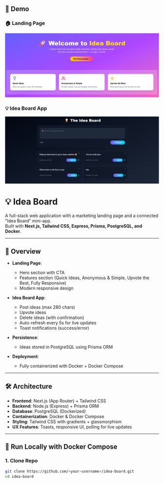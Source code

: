 ## 🎥 Demo

### 🏠 Landing Page
![Landing Page](./screenshots/landingpage.png)

### 💡 Idea Board App
![Idea Board](./screenshots/app_page.png)

# 💡 Idea Board

A full-stack web application with a marketing landing page and a connected "Idea Board" mini-app.  
Built with **Next.js, Tailwind CSS, Express, Prisma, PostgreSQL, and Docker**.

---

## 🚀 Overview

- **Landing Page**:  
  - Hero section with CTA  
  - Features section (Quick Ideas, Anonymous & Simple, Upvote the Best, Fully Responsive)  
  - Modern responsive design  

- **Idea Board App**:  
  - Post ideas (max 280 chars)  
  - Upvote ideas  
  - Delete ideas (with confirmation)  
  - Auto-refresh every 5s for live updates  
  - Toast notifications (success/error)  

- **Persistence**:  
  - Ideas stored in PostgreSQL using Prisma ORM  

- **Deployment**:  
  - Fully containerized with Docker + Docker Compose  

---

## 🛠 Architecture

- **Frontend**: Next.js (App Router) + Tailwind CSS  
- **Backend**: Node.js (Express) + Prisma ORM  
- **Database**: PostgreSQL (Dockerized)  
- **Containerization**: Docker & Docker Compose  
- **Styling**: Tailwind CSS with gradients + glassmorphism  
- **UX Features**: Toasts, responsive UI, polling for live updates  

---

## 🐳 Run Locally with Docker Compose

### 1. Clone Repo
```bash
git clone https://github.com/<your-username>/idea-board.git
cd idea-board

